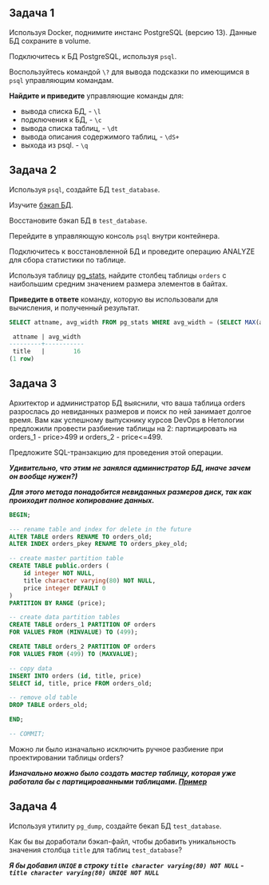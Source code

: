 ## Задача 1

Используя Docker, поднимите инстанс PostgreSQL (версию 13). Данные БД сохраните в volume.

Подключитесь к БД PostgreSQL, используя `psql`.

Воспользуйтесь командой `\?` для вывода подсказки по имеющимся в `psql` управляющим командам.

**Найдите и приведите** управляющие команды для:

- вывода списка БД, - `\l`
- подключения к БД, - `\c`
- вывода списка таблиц, - `\dt`
- вывода описания содержимого таблиц, - `\dS+`
- выхода из psql. - `\q`

## Задача 2

Используя `psql`, создайте БД `test_database`.

Изучите [бэкап БД](https://github.com/netology-code/virt-homeworks/tree/virt-11/06-db-04-postgresql/test_data).

Восстановите бэкап БД в `test_database`.

Перейдите в управляющую консоль `psql` внутри контейнера.

Подключитесь к восстановленной БД и проведите операцию ANALYZE для сбора статистики по таблице.

Используя таблицу [pg_stats](https://postgrespro.ru/docs/postgresql/12/view-pg-stats), найдите столбец таблицы `orders` 
с наибольшим средним значением размера элементов в байтах.

**Приведите в ответе** команду, которую вы использовали для вычисления, и полученный результат.

```sql
SELECT attname, avg_width FROM pg_stats WHERE avg_width = (SELECT MAX(avg_width) FROM pg_stats WHERE tablename = 'orders');

 attname | avg_width 
---------+-----------
 title   |        16
(1 row)
```

## Задача 3

Архитектор и администратор БД выяснили, что ваша таблица orders разрослась до невиданных размеров и
поиск по ней занимает долгое время. Вам как успешному выпускнику курсов DevOps в Нетологии предложили
провести разбиение таблицы на 2: партицировать на orders_1 - price>499 и orders_2 - price<=499.

Предложите SQL-транзакцию для проведения этой операции.

_**Удивительно, что этим не занялся администратор БД, иначе зачем он вообще нужен?)**_

_**Для этого метода понадобится невиданных размеров диск, так как проиходит полное копирование данных.**_

```SQL
BEGIN;

--- rename table and index for delete in the future
ALTER TABLE orders RENAME TO orders_old;
ALTER INDEX orders_pkey RENAME TO orders_pkey_old;

-- create master partition table
CREATE TABLE public.orders (
    id integer NOT NULL,
    title character varying(80) NOT NULL,
    price integer DEFAULT 0
)
PARTITION BY RANGE (price);

-- create data partition tables
CREATE TABLE orders_1 PARTITION OF orders
FOR VALUES FROM (MINVALUE) TO (499);

CREATE TABLE orders_2 PARTITION OF orders
FOR VALUES FROM (499) TO (MAXVALUE);

-- copy data
INSERT INTO orders (id, title, price)
SELECT id, title, price FROM orders_old;

-- remove old table
DROP TABLE orders_old;

END;

-- COMMIT;
```

Можно ли было изначально исключить ручное разбиение при проектировании таблицы orders?

_**Изначально можно было создать мастер таблицу, которая уже работала бы с партицированными таблицами. [Пример](https://pgdash.io/blog/postgres-11-sharding.html)**_

## Задача 4

Используя утилиту `pg_dump`, создайте бекап БД `test_database`.

Как бы вы доработали бэкап-файл, чтобы добавить уникальность значения столбца `title` для таблиц `test_database`?

_**Я бы добавил `UNIQE` в строку `title character varying(80) NOT NULL` - `title character varying(80) UNIQE NOT NULL`**_
